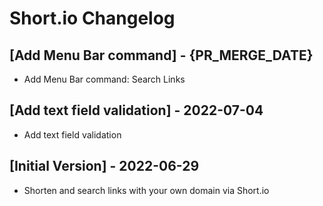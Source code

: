 # Short.io Changelog

## [Add Menu Bar command] - {PR_MERGE_DATE}

- Add Menu Bar command: Search Links

## [Add text field validation] - 2022-07-04

- Add text field validation

## [Initial Version] - 2022-06-29

- Shorten and search links with your own domain via Short.io
